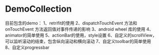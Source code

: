 # DemoCollection
目前包含的demo：
1、retrifit的使用
2、dispatchTouchEvent 方法和 onTouchEvent 方法返回值对事件传递的影响
3、android wheel 库的使用
4、animator的简单使用
5、actionBar的使用，style设置
6、自定义的scrollView，可以监听滚动的结束，包含纵向滚动和横向滚动
7、自定义toolbar的简单使用
8、自定义progressbar
